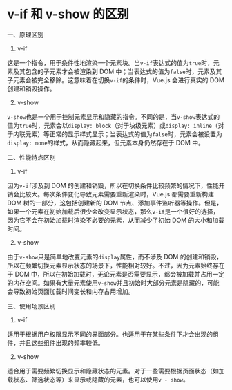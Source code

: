 # v-if 和 v-show 的区别

一、原理区别

1. v-if

这是一个指令，用于条件性地渲染一个元素块。当`v-if`表达式的值为`true`时，元素及其包含的子元素才会被渲染到 DOM 中；当表达式的值为`false`时，元素及其子元素会被完全移除。这意味着在切换`v-if`的条件时，Vue.js 会进行真实的 DOM 创建和销毁操作。

2. v-show

`v-show`也是一个用于控制元素显示和隐藏的指令。不同的是，当`v-show`表达式的值为`true`时，元素会以`display: block`（对于块级元素）或`display: inline`（对于内联元素）等正常的显示样式显示；当表达式的值为`false`时，元素会被设置为`display: none`的样式，从而隐藏起来，但元素本身仍然存在于 DOM 中。

二、性能特点区别

1. v-if

因为`v-if`涉及到 DOM 的创建和销毁，所以在切换条件比较频繁的情况下，性能开销会比较大。每次条件变化导致元素需要重新渲染时，Vue.js 都需要重新构建 DOM 树的一部分，这包括创建新的 DOM 节点、添加事件监听器等操作。但是，如果一个元素在初始加载后很少会改变显示状态，那么`v-if`是一个很好的选择，因为它不会在初始加载时渲染不必要的元素，从而减少了初始 DOM 的大小和加载时间。

2. v-show

由于`v-show`只是简单地改变元素的`display`属性，而不涉及 DOM 的创建和销毁，所以在频繁切换元素显示状态的场景下，性能相对较好。不过，因为元素始终存在于 DOM 中，所以在初始加载时，无论元素是否需要显示，都会被加载并占用一定的内存空间。如果有大量元素使用`v-show`并且初始时大部分元素是隐藏的，可能会导致初始页面加载时间变长和内存占用增加。

三、使用场景区别

1. v-if

适用于根据用户权限显示不同的界面部分。也适用于在某些条件下才会出现的组件，并且这些组件出现的频率较低。

2. v-show

适合用于需要频繁切换显示和隐藏状态的元素。对于一些需要根据页面状态（如加载状态、筛选状态等）来显示或隐藏的元素，也可以使用`v - show`。
